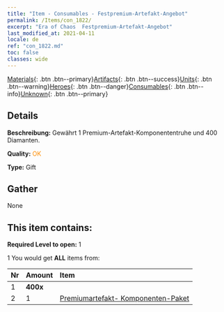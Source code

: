 ```yaml
---
title: "Item - Consumables - Festpremium-Artefakt-Angebot"
permalink: /Items/con_1822/
excerpt: "Era of Chaos  Festpremium-Artefakt-Angebot"
last_modified_at: 2021-04-11
locale: de
ref: "con_1822.md"
toc: false
classes: wide
---
```

 [Materials](/de/Items/){: .btn .btn--primary}[Artifacts](/de/Items/Artifacts/){: .btn .btn--success}[Units](/de/Items/Units/){: .btn .btn--warning}[Heroes](/de/Items/Heroes/){: .btn .btn--danger}[Consumables](/de/Items/Consumables/){: .btn .btn--info}[Unknown](/de/Items/Unknown/){: .btn .btn--primary}

## Details
 **Beschreibung:** Gewährt 1 Premium-Artefakt-Komponententruhe und 400 Diamanten.

 **Quality:** <span style="color: #FF8C00">OK</span>

 **Type:** Gift

## Gather

  None

## This item contains:

 **Required Level to open:** 1

 1 You would get **ALL** items  from:

  | Nr | Amount |     Item    |
  |:---|:-------|:------------|
  | 1 |  **400x** | <i class="fas fa-gem"/> |  | 
  | 2 | 1 | [Premiumartefakt- Komponenten-Paket](/de/Items/con_1507/) | 
